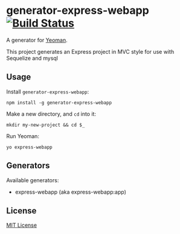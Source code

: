 # generator-express-webapp [![Build Status](https://secure.travis-ci.org/mikevalstar/generator-express-webapp.png?branch=master)](https://travis-ci.org/mikevalstar/generator-express-webapp)

A generator for [Yeoman](http://yeoman.io).

This project generates an Express project in MVC style for use with Sequelize and mysql

## Usage

Install `generator-express-webapp`:
```
npm install -g generator-express-webapp
```

Make a new directory, and `cd` into it:
```
mkdir my-new-project && cd $_
```

Run Yeoman:
```
yo express-webapp
```

## Generators

Available generators:
* express-webapp (aka express-webapp:app)

## License

[MIT License](http://en.wikipedia.org/wiki/MIT_License)
